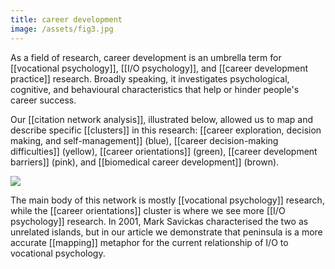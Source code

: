 ```yaml
---
title: career development
image: /assets/fig3.jpg
--- 
```

As a field of research, career development is an umbrella term for [[vocational psychology]], [[I/O psychology]], and [[career development practice]] research. Broadly speaking, it investigates psychological, cognitive, and behavioural characteristics that help or hinder people's career success. 

Our [[citation network analysis]], illustrated below, allowed us to map and describe specific [[clusters]] in this research: [[career exploration, decision making,
and self-management]] (blue), [[career decision-making difficulties]] (yellow), [[career orientations]] (green), [[career development barriers]] (pink), and [[biomedical career development]] (brown). 

![]({{page.image}})

The main body of this network is mostly [[vocational psychology]] research, while the [[career orientations]] cluster is where we see more [[I/O psychology]] research. In 2001, Mark Savickas characterised the two as unrelated islands, but in our article we demonstrate that peninsula is a more accurate [[mapping]] metaphor for the current relationship of I/O to vocational psychology. 
